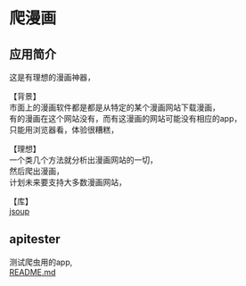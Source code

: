 # 爬漫画

## 应用简介
这是有理想的漫画神器，  

【背景】  
市面上的漫画软件都是都是从特定的某个漫画网站下载漫画，  
有的漫画在这个网站没有，而有这漫画的网站可能没有相应的app，  
只能用浏览器看，体验很糟糕，  

【理想】  
一个类几个方法就分析出漫画网站的一切，  
然后爬出漫画，  
计划未来要支持大多数漫画网站，  

【库】  
[jsoup](https://github.com/jhy/jsoup)

## apitester
测试爬虫用的app,  
[README.md](apitester/)


